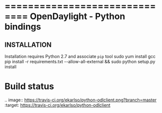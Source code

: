 ==============================
OpenDaylight - Python bindings
==============================

## INSTALLATION

Installation requires Python 2.7 and associate `pip` tool
    sudo yum install gcc
    pip install -r requirements.txt --allow-all-external && sudo python setup.py install


Build status
============

.. image:: https://travis-ci.org/ekarlso/python-odlclient.png?branch=master   :target: https://travis-ci.org/ekarlso/python-odlclient
